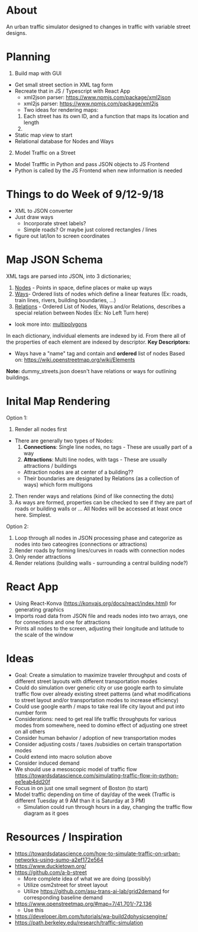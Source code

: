 # About
An urban traffic simulator designed to changes in traffic with variable street designs.

# Planning
1. Build map with GUI
 - Get small street section in XML tag form
 - Recreate that in JS / Typescript with React App
   - xml2json parser: https://www.npmjs.com/package/xml2json
   - xml2js parser: https://www.npmjs.com/package/xml2js
   - Two ideas for rendering maps:
   1. Each street has its own ID, and a function that maps its location and length
   2. 
 - Static map view to start
 - Relational database for Nodes and Ways
 
2. Model Traffic on a Street 
- Model Trafffic in Python and pass JSON objects to JS Frontend
- Python is called by the JS Frontend when new information is needed

# Things to do Week of 9/12-9/18
- XML to JSON converter
- Just draw ways
  - Incorporate street labels?
  - Simple roads? Or maybe just colored rectangles / lines
- figure out lat/lon to screen coordinates


# Map JSON Schema
XML tags are parsed into JSON, into 3 dictionaries;
1. [Nodes](https://wiki.openstreetmap.org/wiki/Node) - Points in space, define places or make up ways
2. [Ways](https://wiki.openstreetmap.org/wiki/Way)- Ordered lists of nodes which define a linear features (Ex: roads, train lines, rivers, building boundaries, ...) 
3. [Relations](https://wiki.openstreetmap.org/wiki/Relation) - Ordered List of Nodes, Ways and/or Relations, describes a special relation between Nodes (Ex: No Left Turn here) 
  - look more into: [multipolygons](https://wiki.openstreetmap.org/wiki/Relation:multipolygon)

In each dictionary, individual elements are indexed by id. From there all of the properties of each element are indexed by descriptor.
**Key Descriptors:**
- Ways have a "name" tag and contain and **ordered** list of nodes
Based on: https://wiki.openstreetmap.org/wiki/Elements

**Note:** dummy_streets.json doesn't have relations or ways for outlining buildings.


# Inital Map Rendering
Option 1:
1. Render all nodes first
 - There are generally two types of Nodes:
    1. **Connections**: Single line nodes, no tags - These are usually part of a way
    2. **Attractions**: Multi line nodes, with tags - These are usually attractions / buildings
      - Attraction nodes are at center of a building??
      - Their boundaries are designated by Relations (as a collection of ways) which form multigons
2. Then render ways and relations (kind of like connecting the dots)
3. As ways are formed, properties can be checked to see if they are part of roads or building walls or ...
All Nodes will be accessed at least once here. Simplest. 

Option 2: 
1. Loop through all nodes in JSON processing phase and categorize as nodes into two cateogires (connections or attractions)
2. Render roads by forming lines/curves in roads with connection nodes
4. Only render attractions
5. Render relations (building walls - surrounding a central building node?)

# React App
- Using React-Konva (https://konvajs.org/docs/react/index.html) for generating graphics
- Imports road data from JSON file and reads nodes into two arrays, one for connections and one for attractions
- Prints all nodes to the screen, adjusting their longitude and latitude to the scale of the window

# Ideas 
- Goal: Create a simulation to maximize traveler throughput and costs of different street layouts with different transportation modes
- Could do simulation over generic city or use google earth to simulate traffic flow over already existing street patterns (and what modifications to street layout and/or transportation modes to increase efficiency)
- Could use google earth / maps to take real life city layout and put into number form
- Considerations: need to get real life traffic throughputs for various modes from somewhere, need to domino effect of adjusting one street on all others
- Consider human behavior / adoption of new transportation modes
- Consider adjusting costs / taxes /subsidies on certain transportation modes
- Could extend into macro solution above
- Consider induced demand
- We should use a mesoscopic model of traffic flow https://towardsdatascience.com/simulating-traffic-flow-in-python-ee1eab4dd20f
- Focus in on just one small segment of Boston (to start)
- Model traffic depending on time of day/day of the week (Traffic is different Tuesday at 9 AM than it is Saturday at 3 PM)
  - Simulation could run through hours in a day, changing the traffic flow diagram as it goes


# Resources / Inspiration
- https://towardsdatascience.com/how-to-simulate-traffic-on-urban-networks-using-sumo-a2ef172e564
- https://www.duckietown.org/
- https://github.com/a-b-street
  - More complete idea of what we are doing (possibly)
  - Utilize osm2street for street layout
  - Utilize https://github.com/asu-trans-ai-lab/grid2demand for corresponding baseline demand
- https://www.openstreetmap.org/#map=7/41.701/-72.136
  - Use this
- https://developer.ibm.com/tutorials/wa-build2dphysicsengine/
- https://path.berkeley.edu/research/traffic-simulation
